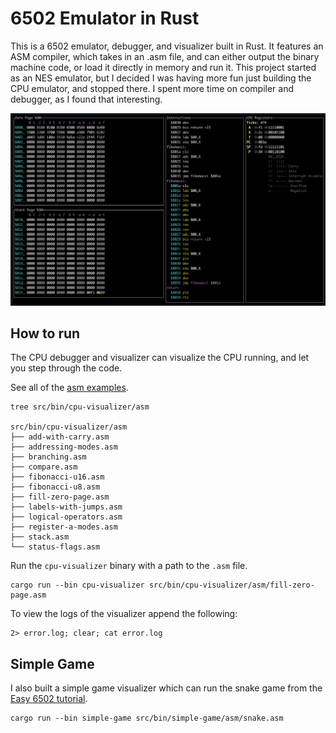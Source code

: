 # 6502 Emulator in Rust

This is a 6502 emulator, debugger, and visualizer built in Rust. It features an ASM compiler, which takes in an .asm file, and can either output the binary machine code, or load it directly in memory and run it. This project started as an NES emulator, but I decided I was having more fun just building the CPU emulator, and stopped there. I spent more time on compiler and debugger, as I found that interesting.

![screenshot of debugger](screenshot.png)

## How to run

The CPU debugger and visualizer can visualize the CPU running, and let you step through the code.

See all of the [asm examples](src/bin/cpu-visualizer/asm).

```
tree src/bin/cpu-visualizer/asm

src/bin/cpu-visualizer/asm
├── add-with-carry.asm
├── addressing-modes.asm
├── branching.asm
├── compare.asm
├── fibonacci-u16.asm
├── fibonacci-u8.asm
├── fill-zero-page.asm
├── labels-with-jumps.asm
├── logical-operators.asm
├── register-a-modes.asm
├── stack.asm
└── status-flags.asm
```

Run the `cpu-visualizer` binary with a path to the `.asm` file.

```
cargo run --bin cpu-visualizer src/bin/cpu-visualizer/asm/fill-zero-page.asm
```

To view the logs of the visualizer append the following:

```
2> error.log; clear; cat error.log
```

## Simple Game

I also built a simple game visualizer which can run the snake game from the [Easy 6502 tutorial](https://skilldrick.github.io/easy6502/).

```
cargo run --bin simple-game src/bin/simple-game/asm/snake.asm
```
